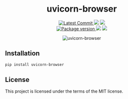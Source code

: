 <h1 align="center">
    <strong>uvicorn-browser</strong>
</h1>
<p align="center">
    <a href="https://github.com/Kludex/uvicorn-browser" target="_blank">
        <img src="https://img.shields.io/github/last-commit/Kludex/uvicorn-browser" alt="Latest Commit">
    </a>
        <img src="https://img.shields.io/github/workflow/status/Kludex/uvicorn-browser/Test">
        <img src="https://img.shields.io/codecov/c/github/Kludex/uvicorn-browser">
    <br />
    <a href="https://pypi.org/project/uvicorn-browser" target="_blank">
        <img src="https://img.shields.io/pypi/v/uvicorn-browser" alt="Package version">
    </a>
    <img src="https://img.shields.io/pypi/pyversions/uvicorn-browser">
    <img src="https://img.shields.io/github/license/Kludex/uvicorn-browser">
</p>

<p align="center">
  <img src="https://user-images.githubusercontent.com/7353520/145871783-f0a08a45-4baf-4f8a-bd48-c3747c4f1e37.gif" alt="uvicorn-browser" />
</p>

## Installation

```bash
pip install uvicorn-browser
```

## License

This project is licensed under the terms of the MIT license.
